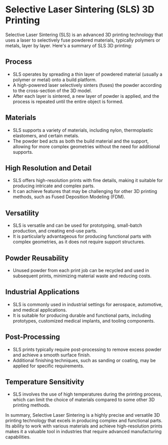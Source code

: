# Selective Laser Sintering (SLS) 3D Printing

Selective Laser Sintering (SLS) is an advanced 3D printing technology that uses a laser to selectively fuse powdered materials, typically polymers or metals, layer by layer. Here's a summary of SLS 3D printing:

## Process

- SLS operates by spreading a thin layer of powdered material (usually a polymer or metal) onto a build platform.
- A high-powered laser selectively sinters (fuses) the powder according to the cross-section of the 3D model.
- After each layer is sintered, a new layer of powder is applied, and the process is repeated until the entire object is formed.

## Materials

- SLS supports a variety of materials, including nylon, thermoplastic elastomers, and certain metals.
- The powder bed acts as both the build material and the support, allowing for more complex geometries without the need for additional supports.

## High Resolution and Detail

- SLS offers high-resolution prints with fine details, making it suitable for producing intricate and complex parts.
- It can achieve features that may be challenging for other 3D printing methods, such as Fused Deposition Modeling (FDM).

## Versatility

- SLS is versatile and can be used for prototyping, small-batch production, and creating end-use parts.
- It is particularly advantageous for producing functional parts with complex geometries, as it does not require support structures.

## Powder Reusability

- Unused powder from each print job can be recycled and used in subsequent prints, minimizing material waste and reducing costs.

## Industrial Applications

- SLS is commonly used in industrial settings for aerospace, automotive, and medical applications.
- It is suitable for producing durable and functional parts, including prototypes, customized medical implants, and tooling components.

## Post-Processing

- SLS prints typically require post-processing to remove excess powder and achieve a smooth surface finish.
- Additional finishing techniques, such as sanding or coating, may be applied for specific requirements.

## Temperature Sensitivity

- SLS involves the use of high temperatures during the printing process, which can limit the choice of materials compared to some other 3D printing methods.

In summary, Selective Laser Sintering is a highly precise and versatile 3D printing technology that excels in producing complex and functional parts. Its ability to work with various materials and achieve high-resolution prints makes it a valuable tool in industries that require advanced manufacturing capabilities.
